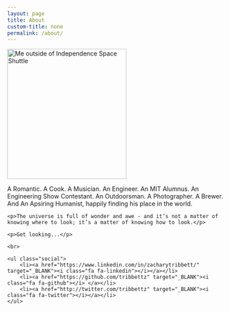 ```yaml
---
layout: page
title: About
custom-title: none
permalink: /about/
---
```


<img src="{{ site.url}}/images/pages/me_about.png" class="img-circle rounded mx-auto d-block" height="300" width="275" alt="Me outside of Independence Space Shuttle">

<br>

<div class="text-center">
    <p>A Romantic. A Cook. A Musician. An Engineer. An MIT Alumnus. An Engineering Show Contestant. An Outdoorsman. A Photographer. A Brewer. And An Apsiring Humanist, happily finding his place in the world.</p>
    
    <p>The universe is full of wonder and awe - and it’s not a matter of knowing where to look; it’s a matter of knowing how to look.</p>
    
    <p>Get looking...</p>
    
    <br>
    
    <ul class="social">
        <li><a href="https://www.linkedin.com/in/zacharytribbett/" target="_BLANK"><i class="fa fa-linkedin"></i></a></li>
        <li><a href="https://github.com/tribbettz" target="_BLANK"><i class="fa fa-github"></i> </a></li>
        <li><a href="http://twitter.com/tribbettz" target="_BLANK"><i class="fa fa-twitter"></i></a></li>
    </ul>
</div>
